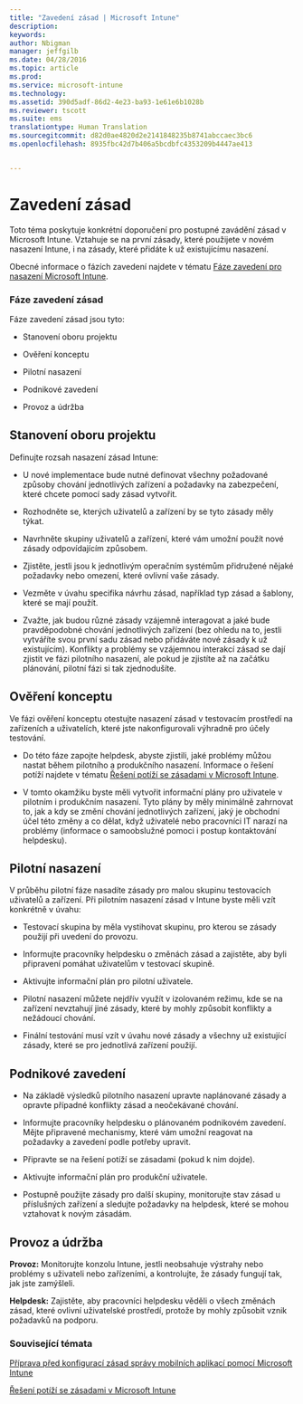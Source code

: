 ```yaml
---
title: "Zavedení zásad | Microsoft Intune"
description: 
keywords: 
author: Nbigman
manager: jeffgilb
ms.date: 04/28/2016
ms.topic: article
ms.prod: 
ms.service: microsoft-intune
ms.technology: 
ms.assetid: 390d5adf-86d2-4e23-ba93-1e61e6b1028b
ms.reviewer: tscott
ms.suite: ems
translationtype: Human Translation
ms.sourcegitcommit: d82d0ae4820d2e2141848235b8741abccaec3bc6
ms.openlocfilehash: 8935fbc42d7b406a5bcdbfc4353209b4447ae413


---
```


# Zavedení zásad
Toto téma poskytuje konkrétní doporučení pro postupné zavádění zásad v Microsoft Intune. Vztahuje se na první zásady, které použijete v novém nasazení Intune, i na zásady, které přidáte k už existujícímu nasazení.

Obecné informace o fázích zavedení najdete v tématu [Fáze zavedení pro nasazení Microsoft Intune](rollout-phases-for-microsoft-intune-deployment.md).

### Fáze zavedení zásad
Fáze zavedení zásad jsou tyto:

-   Stanovení oboru projektu

-   Ověření konceptu

-   Pilotní nasazení

-   Podnikové zavedení

-   Provoz a údržba

## Stanovení oboru projektu
Definujte rozsah nasazení zásad Intune:

-   U nové implementace bude nutné definovat všechny požadované způsoby chování jednotlivých zařízení a požadavky na zabezpečení, které chcete pomocí sady zásad vytvořit.

-   Rozhodněte se, kterých uživatelů a zařízení by se tyto zásady měly týkat.

-   Navrhněte skupiny uživatelů a zařízení, které vám umožní použít nové zásady odpovídajícím způsobem.

-   Zjistěte, jestli jsou k jednotlivým operačním systémům přidružené nějaké požadavky nebo omezení, které ovlivní vaše zásady.

-   Vezměte v úvahu specifika návrhu zásad, například typ zásad a šablony, které se mají použít.

-   Zvažte, jak budou různé zásady vzájemně interagovat a jaké bude pravděpodobné chování jednotlivých zařízení (bez ohledu na to, jestli vytváříte svou první sadu zásad nebo přidáváte nové zásady k už existujícím). Konflikty a problémy se vzájemnou interakcí zásad se dají zjistit ve fázi pilotního nasazení, ale pokud je zjistíte až na začátku plánování, pilotní fázi si tak zjednodušíte.

## Ověření konceptu
Ve fázi ověření konceptu otestujte nasazení zásad v testovacím prostředí na zařízeních a uživatelích, které jste nakonfigurovali výhradně pro účely testování.

-   Do této fáze zapojte helpdesk, abyste zjistili, jaké problémy můžou nastat během pilotního a produkčního nasazení. Informace o řešení potíží najdete v tématu [Řešení potíží se zásadami v Microsoft Intune](/intune/troubleshoot/troubleshoot-policies-in-microsoft-intune).

-   V tomto okamžiku byste měli vytvořit informační plány pro uživatele v pilotním i produkčním nasazení. Tyto plány by měly minimálně zahrnovat to, jak a kdy se změní chování jednotlivých zařízení, jaký je obchodní účel této změny a co dělat, když uživatelé nebo pracovníci IT narazí na problémy (informace o samoobslužné pomoci i postup kontaktování helpdesku).

## Pilotní nasazení
V průběhu pilotní fáze nasadíte zásady pro malou skupinu testovacích uživatelů a zařízení. Při pilotním nasazení zásad v Intune byste měli vzít konkrétně v úvahu:

-   Testovací skupina by měla vystihovat skupinu, pro kterou se zásady použijí při uvedení do provozu.

-   Informujte pracovníky helpdesku o změnách zásad a zajistěte, aby byli připravení pomáhat uživatelům v testovací skupině.

-   Aktivujte informační plán pro pilotní uživatele.

-   Pilotní nasazení můžete nejdřív využít v izolovaném režimu, kde se na zařízení nevztahují jiné zásady, které by mohly způsobit konflikty a nežádoucí chování.

-   Finální testování musí vzít v úvahu nové zásady a všechny už existující zásady, které se pro jednotlivá zařízení použijí.

## Podnikové zavedení

-   Na základě výsledků pilotního nasazení upravte naplánované zásady a opravte případné konflikty zásad a neočekávané chování.

-   Informujte pracovníky helpdesku o plánovaném podnikovém zavedení. Mějte připravené mechanismy, které vám umožní reagovat na požadavky a zavedení podle potřeby upravit.

-   Připravte se na řešení potíží se zásadami (pokud k nim dojde).

-   Aktivujte informační plán pro produkční uživatele.

-   Postupně použijte zásady pro další skupiny, monitorujte stav zásad u příslušných zařízení a sledujte požadavky na helpdesk, které se mohou vztahovat k novým zásadám.

## Provoz a údržba
**Provoz:** Monitorujte konzolu Intune, jestli neobsahuje výstrahy nebo problémy s uživateli nebo zařízeními, a kontrolujte, že zásady fungují tak, jak jste zamýšleli.

**Helpdesk:** Zajistěte, aby pracovníci helpdesku věděli o všech změnách zásad, které ovlivní uživatelské prostředí, protože by mohly způsobit vznik požadavků na podporu.


### Související témata
[Příprava před konfigurací zásad správy mobilních aplikací pomocí Microsoft Intune](/intune/deploy-use/get-ready-to-configure-mobile-app-management-policies-with-microsoft-intune)

[Řešení potíží se zásadami v Microsoft Intune](/intune/troubleshoot/troubleshoot-policies-in-microsoft-intune)



<!--HONumber=Jun16_HO4-->


